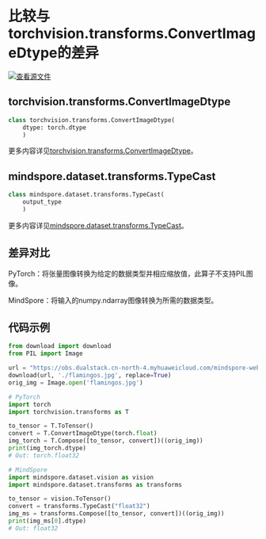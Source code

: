 # 比较与torchvision.transforms.ConvertImageDtype的差异

[![查看源文件](https://mindspore-website.obs.cn-north-4.myhuaweicloud.com/website-images/r2.1/resource/_static/logo_source.svg)](https://gitee.com/mindspore/docs/blob/r2.1/docs/mindspore/source_zh_cn/note/api_mapping/pytorch_diff/TypeCast.md)

## torchvision.transforms.ConvertImageDtype

```python
class torchvision.transforms.ConvertImageDtype(
    dtype: torch.dtype
    )
```

更多内容详见[torchvision.transforms.ConvertImageDtype](https://pytorch.org/vision/0.9/transforms.html#torchvision.transforms.ConvertImageDtype)。

## mindspore.dataset.transforms.TypeCast

```python
class mindspore.dataset.transforms.TypeCast(
    output_type
    )
```

更多内容详见[mindspore.dataset.transforms.TypeCast](https://mindspore.cn/docs/zh-CN/r2.1/api_python/dataset_transforms/mindspore.dataset.transforms.TypeCast.html#mindspore.dataset.transforms.TypeCast)。

## 差异对比

PyTorch：将张量图像转换为给定的数据类型并相应缩放值，此算子不支持PIL图像。

MindSpore：将输入的numpy.ndarray图像转换为所需的数据类型。

## 代码示例

```python
from download import download
from PIL import Image

url = "https://obs.dualstack.cn-north-4.myhuaweicloud.com/mindspore-website/notebook/datasets/flamingos.jpg"
download(url, './flamingos.jpg', replace=True)
orig_img = Image.open('flamingos.jpg')

# PyTorch
import torch
import torchvision.transforms as T

to_tensor = T.ToTensor()
convert = T.ConvertImageDtype(torch.float)
img_torch = T.Compose([to_tensor, convert])((orig_img))
print(img_torch.dtype)
# Out: torch.float32

# MindSpore
import mindspore.dataset.vision as vision
import mindspore.dataset.transforms as transforms

to_tensor = vision.ToTensor()
convert = transforms.TypeCast("float32")
img_ms = transforms.Compose([to_tensor, convert])((orig_img))
print(img_ms[0].dtype)
# Out: float32
```
